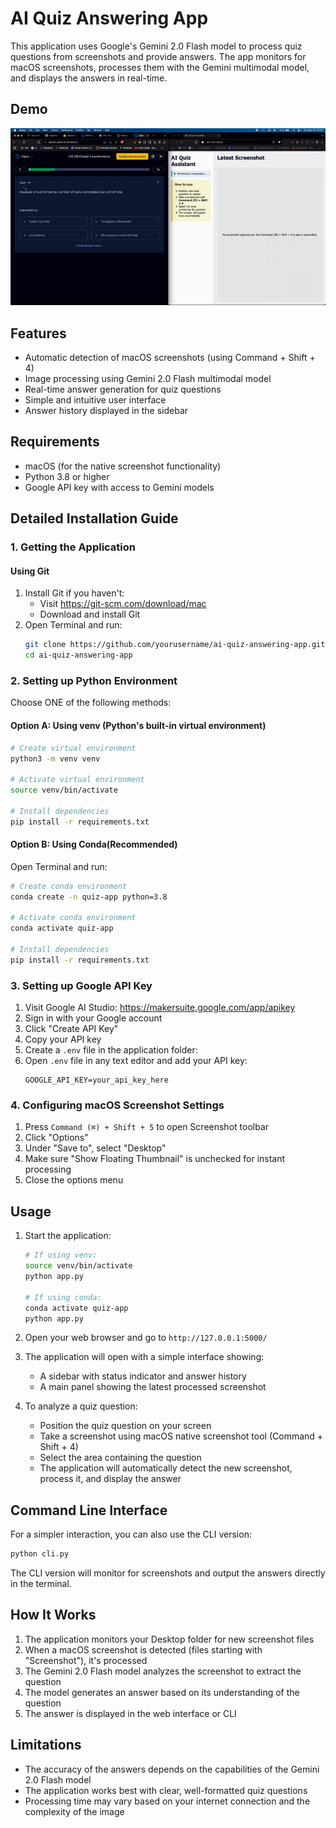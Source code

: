 # AI Quiz Answering App

This application uses Google's Gemini 2.0 Flash model to process quiz questions from screenshots and provide answers. The app monitors for macOS screenshots, processes them with the Gemini multimodal model, and displays the answers in real-time.

## Demo

![Demo of AI Quiz Assistant](demo.gif)

## Features

- Automatic detection of macOS screenshots (using Command + Shift + 4)
- Image processing using Gemini 2.0 Flash multimodal model
- Real-time answer generation for quiz questions
- Simple and intuitive user interface
- Answer history displayed in the sidebar

## Requirements

- macOS (for the native screenshot functionality)
- Python 3.8 or higher
- Google API key with access to Gemini models

## Detailed Installation Guide


### 1. Getting the Application

#### Using Git 
1. Install Git if you haven't:
   - Visit https://git-scm.com/download/mac
   - Download and install Git
2. Open Terminal and run:
   ```bash
   git clone https://github.com/yourusername/ai-quiz-answering-app.git
   cd ai-quiz-answering-app
   ```

### 2. Setting up Python Environment

Choose ONE of the following methods:

#### Option A: Using venv (Python's built-in virtual environment)
```bash
# Create virtual environment
python3 -m venv venv

# Activate virtual environment
source venv/bin/activate

# Install dependencies
pip install -r requirements.txt
```

#### Option B: Using Conda(Recommended)
Open Terminal and run:
   ```bash
   # Create conda environment
   conda create -n quiz-app python=3.8
   
   # Activate conda environment
   conda activate quiz-app
   
   # Install dependencies
   pip install -r requirements.txt
   ```

### 3. Setting up Google API Key

1. Visit Google AI Studio: https://makersuite.google.com/app/apikey
2. Sign in with your Google account
3. Click "Create API Key"
4. Copy your API key
5. Create a `.env` file in the application folder:
6. Open `.env` file in any text editor and add your API key:
   ```
   GOOGLE_API_KEY=your_api_key_here
   ```

### 4. Configuring macOS Screenshot Settings

1. Press `Command (⌘) + Shift + 5` to open Screenshot toolbar
2. Click "Options"
3. Under "Save to", select "Desktop"
4. Make sure "Show Floating Thumbnail" is unchecked for instant processing
5. Close the options menu

## Usage

1. Start the application:
   ```bash
   # If using venv:
   source venv/bin/activate
   python app.py

   # If using conda:
   conda activate quiz-app
   python app.py
   ```

2. Open your web browser and go to `http://127.0.0.1:5000/`

3. The application will open with a simple interface showing:
   - A sidebar with status indicator and answer history
   - A main panel showing the latest processed screenshot

4. To analyze a quiz question:
   - Position the quiz question on your screen
   - Take a screenshot using macOS native screenshot tool (Command + Shift + 4)
   - Select the area containing the question
   - The application will automatically detect the new screenshot, process it, and display the answer

## Command Line Interface

For a simpler interaction, you can also use the CLI version:

```bash
python cli.py
```

The CLI version will monitor for screenshots and output the answers directly in the terminal.

## How It Works

1. The application monitors your Desktop folder for new screenshot files
2. When a macOS screenshot is detected (files starting with "Screenshot"), it's processed
3. The Gemini 2.0 Flash model analyzes the screenshot to extract the question
4. The model generates an answer based on its understanding of the question
5. The answer is displayed in the web interface or CLI

## Limitations

- The accuracy of the answers depends on the capabilities of the Gemini 2.0 Flash model
- The application works best with clear, well-formatted quiz questions
- Processing time may vary based on your internet connection and the complexity of the image 
